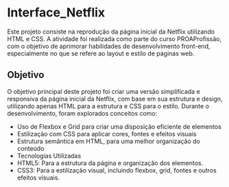 # Interface_Netflix
 Este projeto consiste na reprodução da página inicial da Netflix utilizando HTML e CSS. A atividade foi realizada como parte do curso PROAProfissão, com o objetivo de aprimorar habilidades de desenvolvimento front-end, especialmente no que se refere ao layout e estilo de páginas web.

## Objetivo

O objetivo principal deste projeto foi criar uma versão simplificada e responsiva da página inicial da Netflix, com base em sua estrutura e design, utilizando apenas HTML para a estrutura e CSS para o estilo. Durante o desenvolvimento, foram explorados conceitos como:

- Uso de Flexbox e Grid para criar uma disposição eficiente de elementos
- Estilização com CSS para aplicar cores, fontes e efeitos visuais
- Estrutura semântica em HTML, para uma melhor organização do conteúdo
- Tecnologias Utilizadas
- HTML5: Para a estrutura da página e organização dos elementos.
- CSS3: Para a estilização visual, incluindo flexbox, grid, fontes e outros efeitos visuais.
